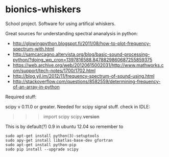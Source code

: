 bionics-whiskers
================

School project. Software for using artifical whiskers.


Great sources for understanding spectral ananalysis in python:

- http://glowingpython.blogspot.fi/2011/08/how-to-plot-frequency-spectrum-with.html
- http://samcarcagno.altervista.org/blog/basic-sound-processing-python/?doing_wp_cron=1397816588.8478829860687255859375
- https://web.archive.org/web/20120615002031/http://www.mathworks.com/support/tech-notes/1700/1702.html
- http://blog.yjl.im/2012/11/frequency-spectrum-of-sound-using.html
- http://stackoverflow.com/questions/8582559/determining-frequency-of-an-array-in-python

Required stuff:

scipy v 0.11.0 or greater. Needed for scipy signal stuff.
check in IDLE:
>>>import scipy
>>>scipy.__version__


This is by default(?) 0.9 in ubuntu 12.04 so remember to
``` shell
sudo apt-get install python(3)-setuptools
sudo apy-get install libatlas-base-dev gfortran
sudo apt-get install python-pip
sudo pip install --upgrade scipy
```
